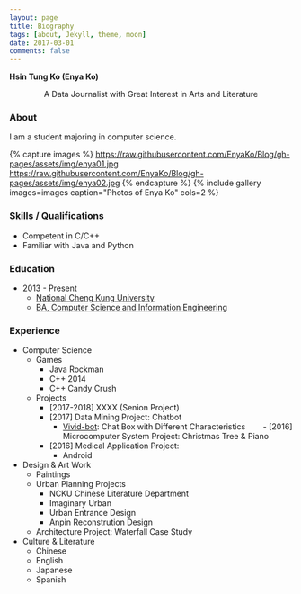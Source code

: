 ```yaml
---
layout: page
title: Biography
tags: [about, Jekyll, theme, moon]
date: 2017-03-01
comments: false
---
```


**Hsin Tung Ko (Enya Ko)**
<center> A Data Journalist with Great Interest in Arts and Literature </center>

### About
I am a student majoring in computer science.

{% capture images %}
    https://raw.githubusercontent.com/EnyaKo/Blog/gh-pages/assets/img/enya01.jpg
    https://raw.githubusercontent.com/EnyaKo/Blog/gh-pages/assets/img/enya02.jpg
{% endcapture %}
{% include gallery images=images caption="Photos of Enya Ko" cols=2 %}

### Skills / Qualifications
* Competent in C/C++
* Familiar with Java and Python

### Education
- 2013 - Present
    - [National Cheng Kung University](http://web.ncku.edu.tw/bin/home.php?Lang=en)
    - [BA, Computer Science and Information Engineering](http://www.csie.ncku.edu.tw/ncku_csie/?lang=en)

### Experience
- Computer Science
    - Games
        - Java Rockman
        - C++ 2014
        - C++ Candy Crush
    - Projects
        - [2017-2018] XXXX (Senion Project)
        - [2017] Data Mining Project: Chatbot
            - <a href="https://github.com/Lee-W/vivid-bot">Vivid-bot</a>: Chat Box with Different Characteristics
        - [2016] Microcomputer System Project: Christmas Tree & Piano
        - [2016] Medical Application Project: 
            - Android   
- Design & Art Work
    - Paintings
    - Urban Planning Projects
        - NCKU Chinese Literature Department
        - Imaginary Urban
        - Urban Entrance Design
        - Anpin Reconstrution Design
    - Architecture Project: Waterfall Case Study
- Culture & Literature
    - Chinese
    - English
    - Japanese
    - Spanish


